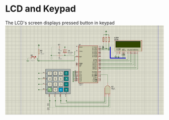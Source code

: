 <div aligh="center"> 

# LCD and Keypad
</div>

The LCD's screen displays pressed button in keypad
![LCDKeypad](LCDKeypad.png)